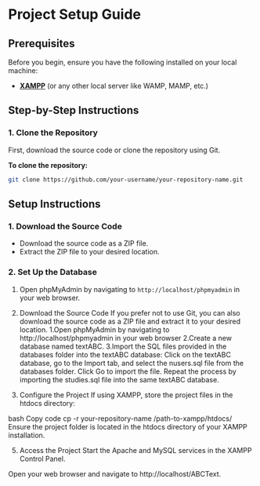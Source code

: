 # Project Setup Guide

## Prerequisites
Before you begin, ensure you have the following installed on your local machine:
- [**XAMPP**](https://www.apachefriends.org/index.html) (or any other local server like WAMP, MAMP, etc.)

## Step-by-Step Instructions

### 1. Clone the Repository
First, download the source code or clone the repository using Git.

**To clone the repository:**
```bash
git clone https://github.com/your-username/your-repository-name.git


```
## Setup Instructions

### 1. Download the Source Code

- Download the source code as a ZIP file.
- Extract the ZIP file to your desired location.

### 2. Set Up the Database

1. Open phpMyAdmin by navigating to `http://localhost/phpmyadmin` in your web browser.

2. Download the Source Code
If you prefer not to use Git, you can also download the source code as a ZIP file and extract it to your desired location.
    1.Open phpMyAdmin by navigating to http://localhost/phpmyadmin in your web browser
    2.Create a new database named textABC.
    3.Import the SQL files provided in the databases folder into the textABC database:
      Click on the textABC database, go to the Import tab, and select the nusers.sql file from the databases folder. Click Go to import the file.
      Repeat the process by importing the studies.sql file into the same textABC database.
   
4. Configure the Project
If using XAMPP, store the project files in the htdocs directory:

bash
Copy code
cp -r your-repository-name /path-to-xampp/htdocs/
Ensure the project folder is located in the htdocs directory of your XAMPP installation.

5. Access the Project
Start the Apache and MySQL services in the XAMPP Control Panel.

Open your web browser and navigate to http://localhost/ABCText.
